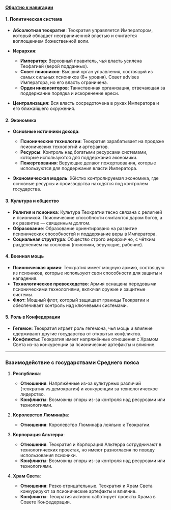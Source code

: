 [**Обратно к навигации**](/Frontier_main/Politics/Core/Core-navigation)
#### 1. **Политическая система**

- **Абсолютная теократия**: Теократия управляется Императором, который обладает неограниченной властью и считается воплощением божественной воли.
- **Иерархия**:
    - **Император**: Верховный правитель, чья власть усилена Теофагией (верой подданных).
    - **Совет псиоников**: Высший орган управления, состоящий из самых сильных псиоников (8+ уровня). Совет advises Императора, но его власть ограничена.
    - **Орден инквизиторов**: Таинственная организация, отвечающая за поддержание порядка и искоренение ереси.
    
- **Централизация**: Вся власть сосредоточена в руках Императора и его ближайшего окружения.

#### 2. **Экономика**

- **Основные источники дохода**:
    - **Псионические технологии**: Теократия зарабатывает на продаже псионических технологий и артефактов.
    - **Ресурсы**: Контроль над богатыми ресурсами системами, которые используются для поддержания экономики.
    - **Пожертвования**: Верующие делают пожертвования, которые используются для поддержания власти Императора.

- **Экономическая модель**: Жёстко контролируемая экономика, где основные ресурсы и производства находятся под контролем государства.

#### 3. **Культура и общество**

- **Религия и псионика**: Культура Теократии тесно связана с религией и псионикой. Псионические способности считаются даром богов, а их развитие — священным долгом.
- **Образование**: Образование ориентировано на развитие псионических способностей и поддержание веры в Императора.
- **Социальная структура**: Общество строго иерархично, с чётким разделением на сословия (псионики, верующие, рабочие).

#### 4. **Военная мощь**

- **Псионическая армия**: Теократия имеет мощную армию, состоящую из псиоников, которые используют свои способности для защиты и нападения.
- **Технологическое превосходство**: Армия оснащена передовыми псионическими технологиями, включая оружие и защитные системы.
- **Флот**: Мощный флот, который защищает границы Теократии и обеспечивает контроль над ключевыми системами.

#### 5. **Роль в Конфедерации**

- **Гегемон**: Теократия играет роль гегемона, чья мощь и влияние сдерживают другие государства от открытых конфликтов.
- **Конфликты**: Теократия имеет напряжённые отношения с Храмом Света из-за конкуренции за псионические артефакты и влияние.

---

### **Взаимодействие с государствами Среднего пояса**

1. **Республика**:
    - **Отношения**: Напряжённые из-за культурных различий (теократия vs демократия) и конкуренции за технологическое лидерство.
    - **Конфликты**: Возможны споры из-за контроля над ресурсами или технологиями.
    
2. **Королевство Люмина́ра**:
    
    - **Отношения**: Королевство Люмина́ра лояльно к Теократии.
    
3. **Корпорация Альтерра**:
    
    - **Отношения**: Теократия и Корпорация Альтерра сотрудничают в технологических проектах, но имеют разногласия по поводу использования псионики.
    - **Конфликты**: Возможны споры из-за контроля над ресурсами или технологиями.
    
4. **Храм Света**:
    - **Отношения**: Резко отрицательные. Теократия и Храм Света конкурируют за псионические артефакты и влияние.
    - **Конфликты**: Теократия активно саботирует проекты Храма в Совете Конфедерации.